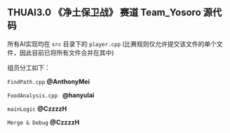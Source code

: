 ## THUAI3.0 《净土保卫战》 赛道 Team_Yosoro 源代码

所有AI实现均在 `src` 目录下的 `player.cpp` (比赛规则仅允许提交该文件的单个文件，因此目前已将所有文件合并在其中)

组员分工如下：

`FindPath.cpp`  **@AnthonyMei**

`FoodAnalysis.cpp ` **@hanyulai**

`mainLogic` **@CzzzzH**

`Merge & Debug` **@CzzzzH**
